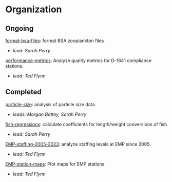 # Organization
## **Ongoing**
[format-bsa-files](../04_Other/format-bsa-files): format BSA zooplankton files
- *lead: Sarah Perry*

[performance-metrics](../04_Other/performance-metrics): Analyze quality metrics for D-1641 compliance stations. 
- *lead: Ted Flynn*

## **Completed**
[particle-size](../04_Other/particle-size): analysis of particle size data
- *leads: Morgan Battey, Sarah Perry*

[fish-regressions](../04_Other/fish-regressions): calculate coefficients for length/weight conversions of fish
- *lead: Sarah Perry*

[EMP-staffing-2005-2023](../04_Other/EMP-staffing-2005-2023): analyze staffing levels at EMP since 2005.
- *lead: Ted Flynn*

[EMP-station-maps](../04_Other/EMP-station-maps): Plot maps for EMP stations.
- *lead: Ted Flynn*
